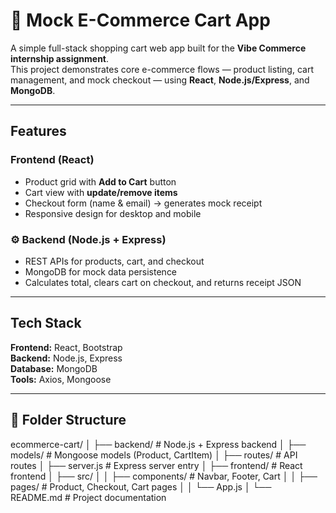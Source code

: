 # 🛒 Mock E-Commerce Cart App

A simple full-stack shopping cart web app built for the **Vibe Commerce internship assignment**.  
This project demonstrates core e-commerce flows — product listing, cart management, and mock checkout — using **React**, **Node.js/Express**, and **MongoDB**.

---

## Features

### Frontend (React)
- Product grid with **Add to Cart** button  
- Cart view with **update/remove items**  
- Checkout form (name & email) → generates mock receipt  
- Responsive design for desktop and mobile  

### ⚙️ Backend (Node.js + Express)
- REST APIs for products, cart, and checkout  
- MongoDB for mock data persistence  
- Calculates total, clears cart on checkout, and returns receipt JSON  

---

## Tech Stack
**Frontend:** React, Bootstrap  
**Backend:** Node.js, Express  
**Database:** MongoDB  
**Tools:** Axios, Mongoose  

---

## 📂 Folder Structure
ecommerce-cart/
│
├── backend/ # Node.js + Express backend
│ ├── models/ # Mongoose models (Product, CartItem)
│ ├── routes/ # API routes
│ ├── server.js # Express server entry
│
├── frontend/ # React frontend
│ ├── src/
│ │ ├── components/ # Navbar, Footer, Cart
│ │ ├── pages/ # Product, Checkout, Cart pages
│ │ └── App.js
│
└── README.md # Project documentation
